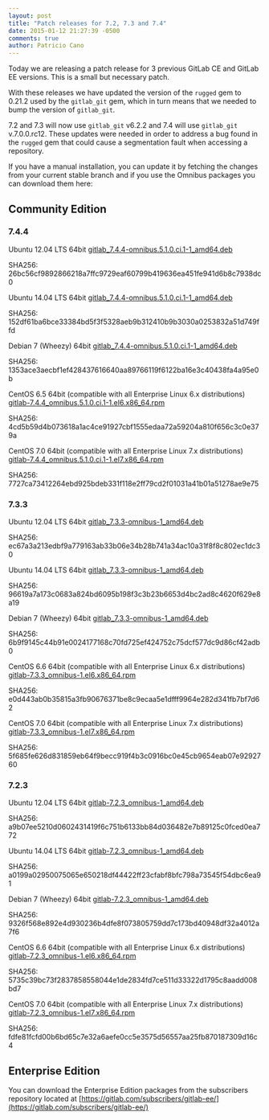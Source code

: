 ```yaml
---
layout: post
title: "Patch releases for 7.2, 7.3 and 7.4"
date: 2015-01-12 21:27:39 -0500
comments: true
author: Patricio Cano
---
```


Today we are releasing a patch release for 3 previous GitLab CE and GitLab EE versions. This is a small but
necessary patch.

With these releases we have updated the version of the `rugged` gem to 0.21.2 used by the `gitlab_git` gem, which
in turn means that we needed to bump the version of `gitlab_git`.

7.2 and 7.3 will now use `gitlab_git` v6.2.2 and 7.4 will use `gitlab_git` v.7.0.0.rc12. These updates were needed
in order to address a bug found in the `rugged` gem that could cause a segmentation fault when accessing a repository.

If you have a manual installation, you can update it by fetching the changes from your current stable branch and if
you use the Omnibus packages you can download them here:

## Community Edition

### 7.4.4

Ubuntu 12.04 LTS 64bit
[gitlab_7.4.4-omnibus.5.1.0.ci.1-1_amd64.deb](https://downloads-packages.s3.amazonaws.com/ubuntu-12.04/gitlab_7.4.4-omnibus.5.1.0.ci.1-1_amd64.deb)

SHA256: 26bc56cf9892866218a7ffc9729eaf60799b419636ea451fe941d6b8c7938dc0

Ubuntu 14.04 LTS 64bit
[gitlab_7.4.4-omnibus.5.1.0.ci.1-1_amd64.deb](https://downloads-packages.s3.amazonaws.com/ubuntu-14.04/gitlab_7.4.4-omnibus.5.1.0.ci.1-1_amd64.deb)

SHA256: 152df61ba6bce33384bd5f3f5328aeb9b312410b9b3030a0253832a51d749ffd

Debian 7 (Wheezy) 64bit
[gitlab_7.4.4-omnibus.5.1.0.ci.1-1_amd64.deb](https://downloads-packages.s3.amazonaws.com/debian-7.6/gitlab_7.4.4-omnibus.5.1.0.ci.1-1_amd64.deb)

SHA256: 1353ace3aecbf1ef428437616640aa89766119f6122ba16e3c40438fa4a95e0b

CentOS 6.5 64bit (compatible with all Enterprise Linux 6.x distributions)
[gitlab-7.4.4_omnibus.5.1.0.ci.1-1.el6.x86_64.rpm](https://downloads-packages.s3.amazonaws.com/centos-6.6/gitlab-7.4.4_omnibus.5.1.0.ci.1-1.el6.x86_64.rpm)

SHA256: 4cd5b59d4b073618a1ac4ce91927cbf1555edaa72a59204a810f656c3c0e379a

CentOS 7.0 64bit (compatible with all Enterprise Linux 7.x distributions)
[gitlab-7.4.4_omnibus.5.1.0.ci.1-1.el7.x86_64.rpm](https://downloads-packages.s3.amazonaws.com/centos-7.0.1406/gitlab-7.4.4_omnibus.5.1.0.ci.1-1.el7.x86_64.rpm)

SHA256: 7727ca73412264ebd925bdeb331f118e2ff79cd2f01031a41b01a51278ae9e75


### 7.3.3

Ubuntu 12.04 LTS 64bit
[gitlab_7.3.3-omnibus-1_amd64.deb](https://downloads-packages.s3.amazonaws.com/ubuntu-12.04/gitlab_7.3.3-omnibus-1_amd64.deb)

SHA256: ec67a3a213edbf9a779163ab33b06e34b28b741a34ac10a31f8f8c802ec1dc30

Ubuntu 14.04 LTS 64bit
[gitlab_7.3.3-omnibus-1_amd64.deb](https://downloads-packages.s3.amazonaws.com/ubuntu-14.04/gitlab_7.3.3-omnibus-1_amd64.deb)

SHA256: 96619a7a173c0683a824bd6095b198f3c3b23b6653d4bc2ad8c4620f629e8a19

Debian 7 (Wheezy) 64bit
[gitlab_7.3.3-omnibus-1_amd64.deb](https://downloads-packages.s3.amazonaws.com/debian-7.7/gitlab_7.3.3-omnibus-1_amd64.deb)

SHA256: 6b9f9145c44b91e0024177168c70fd725ef424752c75dcf577dc9d86cf42adb0

CentOS 6.6 64bit (compatible with all Enterprise Linux 6.x distributions)
[gitlab-7.3.3_omnibus-1.el6.x86_64.rpm](https://downloads-packages.s3.amazonaws.com/centos-6.6/gitlab-7.3.3_omnibus-1.el6.x86_64.rpm)

SHA256: e0d443ab0b35815a3fb90676371be8c9ecaa5e1dfff9964e282d341fb7bf7d62

CentOS 7.0 64bit (compatible with all Enterprise Linux 7.x distributions)
[gitlab-7.3.3_omnibus-1.el7.x86_64.rpm](https://downloads-packages.s3.amazonaws.com/centos-7.0.1406/gitlab-7.3.3_omnibus-1.el7.x86_64.rpm)

SHA256: 5f685fe626d831859eb64f9becc919f4b3c0916bc0e45cb9654eab07e9292760

### 7.2.3

Ubuntu 12.04 LTS 64bit
[gitlab-7.2.3_omnibus-1_amd64.deb](https://downloads-packages.s3.amazonaws.com/ubuntu-12.04/gitlab-7.2.3_omnibus-1_amd64.deb)

SHA256: a9b07ee5210d0602431419f6c751b6133bb84d036482e7b89125c0fced0ea772

Ubuntu 14.04 LTS 64bit
[gitlab-7.2.3_omnibus-1_amd64.deb](https://downloads-packages.s3.amazonaws.com/ubuntu-14.04/gitlab-7.2.3_omnibus-1_amd64.deb)

SHA256: a0199a02950075065e650218df44422ff23cfabf8bfc798a73545f54dbc6ea91

Debian 7 (Wheezy) 64bit
[gitlab-7.2.3_omnibus-1_amd64.deb](https://downloads-packages.s3.amazonaws.com/debian-7.7/gitlab-7.2.3_omnibus-1_amd64.deb)

SHA256: 9326f568e892e4d930236b4dfe8f073805759dd7c173bd40948df32a4012a7f6

CentOS 6.6 64bit (compatible with all Enterprise Linux 6.x distributions)
[gitlab-7.2.3_omnibus-1.el6.x86_64.rpm](https://downloads-packages.s3.amazonaws.com/centos-6.6/gitlab-7.2.3_omnibus-1.el6.x86_64.rpm)

SHA256: 5735c39bc73f2837858558044e1de2834fd7ce511d33322d1795c8aadd008bd7

CentOS 7.0 64bit (compatible with all Enterprise Linux 7.x distributions)
[gitlab-7.2.3_omnibus-1.el7.x86_64.rpm](https://downloads-packages.s3.amazonaws.com/centos-7.0.1406/gitlab-7.2.3_omnibus-1.el7.x86_64.rpm)

SHA256: fdfe81fcfd00b6bd65c7e32a6aefe0cc5e3575d56557aa25fb870187309d16c4


## Enterprise Edition

You can download the Enterprise Edition packages from the subscribers repository located at
[https://gitlab.com/subscribers/gitlab-ee/](https://gitlab.com/subscribers/gitlab-ee/)


